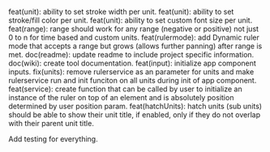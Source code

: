 feat(unit): ability to set stroke width per unit.
feat(unit): ability to set stroke/fill color per unit.
feat(unit): ability to set custom font size per unit.
feat(range): range should work for any range (negative or positive) not just 0 to n for time based and custom units.
feat(rulermode): add Dynamic ruler mode that accepts a range but grows (allows further panning) after range is met.
doc(readme): update readme to include project specific information.
doc(wiki): create tool documentation.
feat(input): initialize app component inputs.
fix(units): remove rulerservice as an parameter for units and make rulerservice run and init funciton on all units during init of app component.
feat(service): create function that can be called by user to initialize an instance of the ruler on top of an element and is absolutely position determined by user position param.
feat(hatchUnits): hatch units (sub units) should be able to show their unit title, if enabled, only if they do not overlap with their parent unit title.

Add testing for everything.
